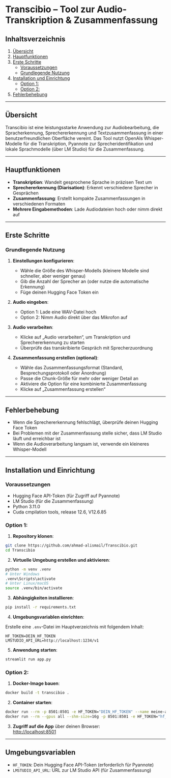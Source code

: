 # Transcibio – Tool zur Audio-Transkription & Zusammenfassung

## Inhaltsverzeichnis
1. [Übersicht](#übersicht)  
2. [Hauptfunktionen](#hauptfunktionen)  
3. [Erste Schritte](#erste-schritte)  
   - [Voraussetzungen](#voraussetzungen)  
   - [Grundlegende Nutzung](#grundlegende-nutzung)  
4. [Installation und Einrichtung](#installation-und-einrichtung)  
   - [Option 1:](#option-1)  
   - [Option 2:](#option-2)  
5. [Fehlerbehebung](#fehlerbehebung)

---

## Übersicht

Transcibio ist eine leistungsstarke Anwendung zur Audiobearbeitung, die Spracherkennung, Sprechererkennung und Textzusammenfassung in einer benutzerfreundlichen Oberfläche vereint. Das Tool nutzt OpenAIs Whisper-Modelle für die Transkription, Pyannote zur Sprecheridentifikation und lokale Sprachmodelle (über LM Studio) für die Zusammenfassung.

---

## Hauptfunktionen

- **Transkription**: Wandelt gesprochene Sprache in präzisen Text um  
- **Sprechererkennung (Diarisation)**: Erkennt verschiedene Sprecher in Gesprächen  
- **Zusammenfassung**: Erstellt kompakte Zusammenfassungen in verschiedenen Formaten  
- **Mehrere Eingabemethoden**: Lade Audiodateien hoch oder nimm direkt auf  

---

## Erste Schritte



### Grundlegende Nutzung

1. **Einstellungen konfigurieren**:  
   - Wähle die Größe des Whisper-Modells (kleinere Modelle sind schneller, aber weniger genau)  
   - Gib die Anzahl der Sprecher an (oder nutze die automatische Erkennung)  
   - Füge deinen Hugging Face Token ein  

2. **Audio eingeben**:  
   - Option 1: Lade eine WAV-Datei hoch  
   - Option 2: Nimm Audio direkt über das Mikrofon auf  

3. **Audio verarbeiten**:  
   - Klicke auf „Audio verarbeiten“, um Transkription und Sprechererkennung zu starten  
   - Überprüfe das transkribierte Gespräch mit Sprecherzuordnung  

4. **Zusammenfassung erstellen (optional)**:  
   - Wähle das Zusammenfassungsformat (Standard, Besprechungsprotokoll oder Anordnung)  
   - Passe die Chunk-Größe für mehr oder weniger Detail an  
   - Aktiviere die Option für eine kombinierte Zusammenfassung  
   - Klicke auf „Zusammenfassung erstellen“  

---

## Fehlerbehebung

- Wenn die Sprechererkennung fehlschlägt, überprüfe deinen Hugging Face Token  
- Bei Problemen mit der Zusammenfassung stelle sicher, dass LM Studio läuft und erreichbar ist  
- Wenn die Audioverarbeitung langsam ist, verwende ein kleineres Whisper-Modell  

---

## Installation und Einrichtung

### Voraussetzungen

- Hugging Face API-Token (für Zugriff auf Pyannote)  
- LM Studio (für die Zusammenfassung)
- Python 3.11.0
- Cuda cmpilation tools, release 12.6, V12.6.85

### Option 1: 

1. **Repository klonen**:

```bash
git clone https://github.com/ahmad-alismail/Transcibio.git
cd Transcibio
```

2. **Virtuelle Umgebung erstellen und aktivieren**:

```bash
python -m venv .venv
# Unter Windows
.venv\Scripts\activate
# Unter Linux/macOS
source .venv/bin/activate
```

3. **Abhängigkeiten installieren**:

```bash
pip install -r requirements.txt
```

4. **Umgebungsvariablen einrichten**:

Erstelle eine `.env`-Datei im Hauptverzeichnis mit folgendem Inhalt:

```
HF_TOKEN=DEIN_HF_TOKEN
LMSTUDIO_API_URL=http://localhost:1234/v1
```

5. **Anwendung starten**:

```bash
streamlit run app.py
```


### Option 2: 

1. **Docker-Image bauen**:

```bash
docker build -t transcibio .
```

2. **Container starten**:

```bash
docker run --rm -p 8501:8501 -e HF_TOKEN="DEIN_HF_TOKEN" --name meine-app transcibio
docker run --rm --gpus all --shm-size=16g -p 8501:8501 -e HF_TOKEN="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" --name meine-app transcibio
```

3. **Zugriff auf die App** über deinen Browser:  
[http://localhost:8501](http://localhost:8501)

---

## Umgebungsvariablen

- `HF_TOKEN`: Dein Hugging Face API-Token (erforderlich für Pyannote)  
- `LMSTUDIO_API_URL`: URL zur LM Studio API (für Zusammenfassung)  



